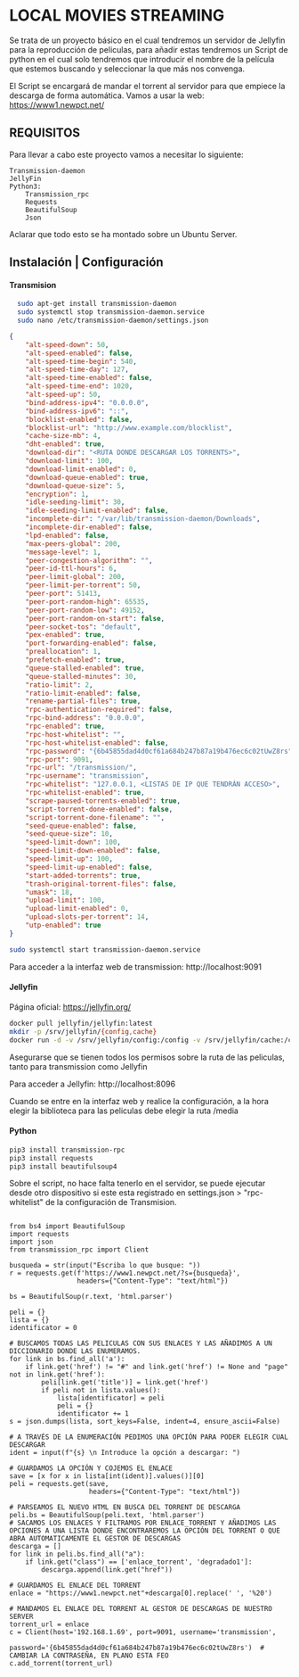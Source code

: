 
# LOCAL MOVIES STREAMING
Se trata de un proyecto básico en el cual tendremos un servidor de Jellyfin
para la reproducción de peliculas, para añadir estas tendremos un Script de python
en el cual solo tendremos que introducir el nombre de la película que estemos buscando y seleccionar la que más nos convenga. 

El Script se encargará de mandar el torrent al servidor para que empiece la descarga de forma automática.
Vamos a usar la web: https://www1.newpct.net/




## REQUISITOS

Para llevar a cabo este proyecto vamos a necesitar lo siguiente:

    Transmission-daemon
    JellyFin
    Python3:
        Transmission_rpc
        Requests
        BeautifulSoup
        Json

Aclarar que todo esto se ha montado sobre un Ubuntu Server.

## Instalación | Configuración

#### Transmision

```bash
  sudo apt-get install transmission-daemon
  sudo systemctl stop transmission-daemon.service
  sudo nano /etc/transmission-daemon/settings.json
```
```json
{
    "alt-speed-down": 50,
    "alt-speed-enabled": false,
    "alt-speed-time-begin": 540,
    "alt-speed-time-day": 127,
    "alt-speed-time-enabled": false,
    "alt-speed-time-end": 1020,
    "alt-speed-up": 50,
    "bind-address-ipv4": "0.0.0.0",
    "bind-address-ipv6": "::",
    "blocklist-enabled": false,
    "blocklist-url": "http://www.example.com/blocklist",
    "cache-size-mb": 4,
    "dht-enabled": true,
    "download-dir": "<RUTA DONDE DESCARGAR LOS TORRENTS>",
    "download-limit": 100,
    "download-limit-enabled": 0,
    "download-queue-enabled": true,
    "download-queue-size": 5,
    "encryption": 1,
    "idle-seeding-limit": 30,
    "idle-seeding-limit-enabled": false,
    "incomplete-dir": "/var/lib/transmission-daemon/Downloads",
    "incomplete-dir-enabled": false,
    "lpd-enabled": false,
    "max-peers-global": 200,
    "message-level": 1,
    "peer-congestion-algorithm": "",
    "peer-id-ttl-hours": 6,
    "peer-limit-global": 200,
    "peer-limit-per-torrent": 50,
    "peer-port": 51413,
    "peer-port-random-high": 65535,
    "peer-port-random-low": 49152,
    "peer-port-random-on-start": false,
    "peer-socket-tos": "default",
    "pex-enabled": true,
    "port-forwarding-enabled": false,
    "preallocation": 1,
    "prefetch-enabled": true,
    "queue-stalled-enabled": true,
    "queue-stalled-minutes": 30,
    "ratio-limit": 2,
    "ratio-limit-enabled": false,
    "rename-partial-files": true,
    "rpc-authentication-required": false,
    "rpc-bind-address": "0.0.0.0",
    "rpc-enabled": true,
    "rpc-host-whitelist": "",
    "rpc-host-whitelist-enabled": false,
    "rpc-password": "{6b45855dad4d0cf61a684b247b87a19b476ec6c02tUwZ8rs",
    "rpc-port": 9091,
    "rpc-url": "/transmission/",
    "rpc-username": "transmission",
    "rpc-whitelist": "127.0.0.1, <LISTAS DE IP QUE TENDRÁN ACCESO>",
    "rpc-whitelist-enabled": true,
    "scrape-paused-torrents-enabled": true,
    "script-torrent-done-enabled": false,
    "script-torrent-done-filename": "",
    "seed-queue-enabled": false,
    "seed-queue-size": 10,
    "speed-limit-down": 100,
    "speed-limit-down-enabled": false,
    "speed-limit-up": 100,
    "speed-limit-up-enabled": false,
    "start-added-torrents": true,
    "trash-original-torrent-files": false,
    "umask": 18,
    "upload-limit": 100,
    "upload-limit-enabled": 0,
    "upload-slots-per-torrent": 14,
    "utp-enabled": true
}
```

```bash
sudo systemctl start transmission-daemon.service
```

Para acceder a la interfaz web de transmission: http://localhost:9091

#### Jellyfin

Página oficial: https://jellyfin.org/

```bash
docker pull jellyfin/jellyfin:latest
mkdir -p /srv/jellyfin/{config,cache}
docker run -d -v /srv/jellyfin/config:/config -v /srv/jellyfin/cache:/cache -v <ruta de las películas>:/media --net=host jellyfin/jellyfin:latest
```
Asegurarse que se tienen todos los permisos sobre la ruta de las peliculas, tanto para transmission como Jellyfin


Para acceder a Jellyfin: http://localhost:8096

Cuando se entre en la interfaz web y realice la configuración, a la hora elegir la biblioteca para las peliculas debe elegir la ruta /media

#### Python

```bash
pip3 install transmission-rpc
pip3 install requests
pip3 install beautifulsoup4
```

Sobre el script, no hace falta tenerlo en el servidor, se puede ejecutar desde otro dispositivo si este esta registrado en settings.json > "rpc-whitelist" de la configuración de Transmision.

```python3

from bs4 import BeautifulSoup
import requests
import json
from transmission_rpc import Client

busqueda = str(input("Escriba lo que busque: "))
r = requests.get(f'https://www1.newpct.net/?s={busqueda}',
                 headers={"Content-Type": "text/html"})

bs = BeautifulSoup(r.text, 'html.parser')

peli = {}
lista = {}
identificator = 0

# BUSCAMOS TODAS LAS PELICULAS CON SUS ENLACES Y LAS AÑADIMOS A UN DICCIONARIO DONDE LAS ENUMERAMOS.
for link in bs.find_all('a'):
    if link.get('href') != "#" and link.get('href') != None and "page" not in link.get('href'):
        peli[link.get('title')] = link.get('href')
        if peli not in lista.values():
            lista[identificator] = peli
            peli = {}
            identificator += 1
s = json.dumps(lista, sort_keys=False, indent=4, ensure_ascii=False)

# A TRAVÉS DE LA ENUMERACIÓN PEDIMOS UNA OPCIÓN PARA PODER ELEGIR CUAL DESCARGAR
ident = input(f"{s} \n Introduce la opción a descargar: ")

# GUARDAMOS LA OPCIÓN Y COJEMOS EL ENLACE
save = [x for x in lista[int(ident)].values()][0]
peli = requests.get(save,
                    headers={"Content-Type": "text/html"})

# PARSEAMOS EL NUEVO HTML EN BUSCA DEL TORRENT DE DESCARGA
peli.bs = BeautifulSoup(peli.text, 'html.parser')
# SACAMOS LOS ENLACES Y FILTRAMOS POR ENLACE_TORRENT Y AÑADIMOS LAS OPCIONES A UNA LISTA DONDE ENCONTRAREMOS LA OPCIÓN DEL TORRENT O QUE ABRA AUTOMATICAMENTE EL GESTOR DE DESCARGAS
descarga = []
for link in peli.bs.find_all("a"):
    if link.get("class") == ['enlace_torrent', 'degradado1']:
        descarga.append(link.get("href"))

# GUARDAMOS EL ENLACE DEL TORRENT
enlace = "https://www1.newpct.net"+descarga[0].replace(' ', '%20')

# MANDAMOS EL ENLACE DEL TORRENT AL GESTOR DE DESCARGAS DE NUESTRO SERVER
torrent_url = enlace
c = Client(host='192.168.1.69', port=9091, username='transmission',
           password='{6b45855dad4d0cf61a684b247b87a19b476ec6c02tUwZ8rs')  # CAMBIAR LA CONTRASEÑA, EN PLANO ESTA FEO
c.add_torrent(torrent_url)

```
